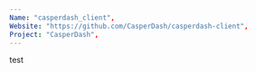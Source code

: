```yaml
---
Name: "casperdash_client",
Website: "https://github.com/CasperDash/casperdash-client",
Project: "CasperDash",
---
```

<!--lang:en--> 
test
<!--lang:es--] 
test
<!--lang:de--] 
test
<!--lang:fr--] 
test
<!--lang:pl--] 
test
<!--lang:uk--] 
test
[!--lang:*-->  

